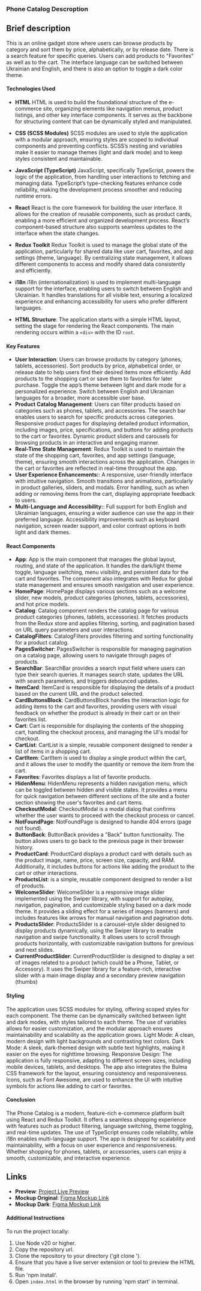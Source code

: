 ### Phone Catalog Descroption

## Brief description

This is an online gadget store where users can browse products by category and sort them by price, alphabetically, or by release date. There is a search feature for specific queries. Users can add products to "Favorites" as well as to the cart. The interface language can be switched between Ukrainian and English, and there is also an option to toggle a dark color theme.

#### Technologies Used

- **HTML**
  HTML is used to build the foundational structure of the e-commerce site, organizing elements like navigation menus, product listings, and other key interface components. It serves as the backbone for structuring content that can be dynamically styled and manipulated.
- **CSS (SCSS Modules)**
  SCSS modules are used to style the application with a modular approach, ensuring styles are scoped to individual components and preventing conflicts. SCSS’s nesting and variables make it easier to manage themes (light and dark mode) and to keep styles consistent and maintainable.
- **JavaScript (TypeScript)**
  JavaScript, specifically TypeScript, powers the logic of the application, from handling user interactions to fetching and managing data. TypeScript’s type-checking features enhance code reliability, making the development process smoother and reducing runtime errors.
- **React**
  React is the core framework for building the user interface. It allows for the creation of reusable components, such as product cards, enabling a more efficient and organized development process. React’s component-based structure also supports seamless updates to the interface when the state changes.
- **Redux Toolkit**
  Redux Toolkit is used to manage the global state of the application, particularly for shared data like user cart, favorites, and app settings (theme, language). By centralizing state management, it allows different components to access and modify shared data consistently and efficiently.
- **i18n**
  i18n (internationalization) is used to implement multi-language support for the interface, enabling users to switch between English and Ukrainian. It handles translations for all visible text, ensuring a localized experience and enhancing accessibility for users who prefer different languages.

- **HTML Structure**:
  The application starts with a simple HTML layout, setting the stage for rendering the React components. The main rendering occurs within a `<div>` with the ID `root`.

#### Key Features

- **User Interaction**:
  Users can browse products by category (phones, tablets, accessories).
  Sort products by price, alphabetical order, or release date to help users find their desired items more efficiently.
  Add products to the shopping cart or save them to favorites for later purchase.
  Toggle the app’s theme between light and dark mode for a personalized experience.
  Switch between English and Ukrainian languages for a broader, more accessible user base.
- **Product Catalog Management**:
  Users can filter products based on categories such as phones, tablets, and accessories.
  The search bar enables users to search for specific products across categories.
  Responsive product pages for displaying detailed product information, including images, price, specifications, and buttons for adding products to the cart or favorites.
  Dynamic product sliders and carousels for browsing products in an interactive and engaging manner.
- **Real-Time State Management**:
  Redux Toolkit is used to maintain the state of the shopping cart, favorites, and app settings (language, theme), ensuring smooth interactions across the application.
  Changes in the cart or favorites are reflected in real-time throughout the app.
- **User Experience Enhancements:**:
  A responsive, user-friendly interface with intuitive navigation.
  Smooth transitions and animations, particularly in product galleries, sliders, and modals.
  Error handling, such as when adding or removing items from the cart, displaying appropriate feedback to users.
- **Multi-Language and Accessibility:**:
  Full support for both English and Ukrainian languages, ensuring a wider audience can use the app in their preferred language.
  Accessibility improvements such as keyboard navigation, screen reader support, and color contrast options in both light and dark themes.

#### React Components

- **App**:
  App is the main component that manages the global layout, routing, and state of the application. It handles the dark/light theme toggle, language switching, menu visibility, and persistent data for the cart and favorites. The component also integrates with Redux for global state management and ensures smooth navigation and user experience.
- **HomePage**:
  HomePage displays various sections such as a welcome slider, new models, product categories (phones, tablets, accessories), and hot price models.
- **Catalog**:
  Catalog component renders the catalog page for various product categories (phones, tablets, accessories). It fetches products from the Redux store and applies filtering, sorting, and pagination based on URL query parameters and user interactions.
- **CatalogFilters**:
  CatalogFilters provides filtering and sorting functionality for a product catalog.
- **PagesSwitcher**:
  PagesSwitcher is responsible for managing pagination on a catalog page, allowing users to navigate through pages of products.
- **SearchBar**:
  SearchBar provides a search input field where users can type their search queries. It manages search state, updates the URL with search parameters, and triggers debounced updates.
- **ItemCard**:
  ItemCard is responsible for displaying the details of a product based on the current URL and the product selected.
- **CardButtonsBlock**:
  CardButtonsBlock handles the interaction logic for adding items to the cart and favorites, providing users with visual feedback on whether the product is already in their cart or on their favorites list.
- **Cart**:
  Cart is responsible for displaying the contents of the shopping cart, handling the checkout process, and managing the UI's modal for checkout.
- **CartList**:
  CartList is a simple, reusable component designed to render a list of items in a shopping cart.
- **CartItem**:
  CartItem is used to display a single product within the cart, and it allows the user to modify the quantity or remove the item from the cart.
- **Favorites**:
  Favorites displays a list of favorite products.
- **HidenMenu**:
  HidenMenu represents a hidden navigation menu, which can be toggled between hidden and visible states. It provides a menu for quick navigation between different sections of the site and a footer section showing the user's favorites and cart items.
- **CheckoutModal**:
  CheckoutModal is a modal dialog that confirms whether the user wants to proceed with the checkout process or cancel.
- **NotFoundPage**:
  NotFoundPage is designed to handle 404 errors (page not found).
- **ButtonBack**:
  ButtonBack provides a "Back" button functionality. The button allows users to go back to the previous page in their browser history.
- **ProductCard**:
  ProductCard displays a product card with details such as the product image, name, price, screen size, capacity, and RAM. Additionally, it includes buttons for actions like adding the product to the cart or other interactions.
- **ProductsList**: is a simple, reusable component designed to render a list of products.
- **WelcomeSlider**:
  WelcomeSlider is a responsive image slider implemented using the Swiper library, with support for autoplay, navigation, pagination, and customizable styling based on a dark mode theme. It provides a sliding effect for a series of images (banners) and includes features like arrows for manual navigation and pagination dots.
- **ProductsSlider**:
  ProductsSlider is a carousel-style slider designed to display products dynamically, using the Swiper library to enable navigation and swipe functionality. It allows users to scroll through products horizontally, with customizable navigation buttons for previous and next slides.
- **CurrentProductSlider**:
  CurrentProductSlider is designed to display a set of images related to a product (which could be a Phone, Tablet, or Accessory). It uses the Swiper library for a feature-rich, interactive slider with a main image display and a secondary preview navigation (thumbs)

#### Styling

The application uses SCSS modules for styling, offering scoped styles for each component. The theme can be dynamically switched between light and dark modes, with styles tailored to each theme. The use of variables allows for easier customization, and the modular approach ensures maintainability and scalability as the application grows.
Light Mode: A clean, modern design with light backgrounds and contrasting text colors.
Dark Mode: A sleek, dark-themed design with subtle text highlights, making it easier on the eyes for nighttime browsing.
Responsive Design: The application is fully responsive, adapting to different screen sizes, including mobile devices, tablets, and desktops.
The app also integrates the Bulma CSS framework for the layout, ensuring consistency and responsiveness. Icons, such as Font Awesome, are used to enhance the UI with intuitive symbols for actions like adding to cart or favorites.

#### Conclusion

The Phone Catalog is a modern, feature-rich e-commerce platform built using React and Redux Toolkit. It offers a seamless shopping experience with features such as product filtering, language switching, theme toggling, and real-time updates. The use of TypeScript ensures code reliability, while i18n enables multi-language support. The app is designed for scalability and maintainability, with a focus on user experience and responsiveness. Whether shopping for phones, tablets, or accessories, users can enjoy a smooth, customizable, and interactive experience.

## Links

- **Preview**: [Project Live Preview](----------)
- **Mockup Original**: [Figma Mockup Link](<https://www.figma.com/design/T5ttF21UnT6RRmCQQaZc6L/Phone-catalog-(V2)-Original>)
- **Mockup Dark**: [Figma Mockup Link](<https://www.figma.com/design/BUusqCIMAWALqfBahnyIiH/Phone-catalog-(V2)-Original-Dark?node-id=0-1&node-type=canvas>)

#### Additional Instructions

To run the project locally:

1. Use Node v20 or higher.
2. Copy the repository url.
3. Clone the repository to your directory ('git clone <url>').
4. Ensure that you have a live server extension or tool to preview the HTML file.
5. Run 'npm install'.
6. Open `index.html` in the browser by running 'npm start' in terminal.
